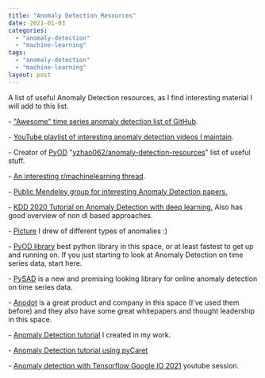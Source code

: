 ```yaml
---
title: "Anomaly Detection Resources"
date: 2021-01-03
categories: 
  - "anomaly-detection"
  - "machine-learning"
tags: 
  - "anomaly-detection"
  - "machine-learning"
layout: post
---
```


A list of useful Anomaly Detection resources, as I find interesting material I will add to this list.

\- ["Awesome" time series anomaly detection list of GitHub](https://github.com/rob-med/awesome-TS-anomaly-detection).

\- [YouTube playlist of interesting anomaly detection videos I maintain](https://youtube.com/playlist?list=PL6Zhl9mK2r0KxA6rB87oi4kWzoqGd5vp0).

\- Creator of [PyOD](https://pyod.readthedocs.io/en/latest/#) "[yzhao062/anomaly-detection-resources](https://github.com/yzhao062/anomaly-detection-resources)" list of useful stuff.

\- [An interesting r/machinelearning thread](https://www.reddit.com/r/MachineLearning/comments/ko2ij5/p_looking_for_resources_on_anomaly_detection/).

\- [Public Mendeley group for interesting Anomaly Detection papers.](https://www.mendeley.com/community/interesting-anomaly-detection-papers/)

\- [KDD 2020 Tutorial on Anomaly Detection with deep learning.](https://youtu.be/Fn0qDbKL3UI) Also has good overview of non dl based approaches.

\- [Picture](https://andrewm4894.com/2020/10/19/different-types-of-time-series-anomalies/) I drew of different types of anomalies :)

\- [PyOD library](https://pyod.readthedocs.io/en/latest/) best python library in this space, or at least fastest to get up and running on. If you just starting to look at Anomaly Detection on time series data, start here.

\- [PySAD](https://pysad.readthedocs.io/en/latest/) is a new and promising looking library for online anomaly detection on time series data.

\- [Anodot](https://www.anodot.com/resources/) is a great product and company in this space (I've used them before) and they also have some great whitepapers and thought leadership in this space.

\- [Anomaly Detection tutorial](https://github.com/netdata/community/blob/main/netdata-agent-api/netdata-pandas/anomalies_collector_deepdive.ipynb) I created in my work.

\- [Anomaly Detection tutorial using pyCaret](https://towardsdatascience.com/time-series-anomaly-detection-with-pycaret-706a6e2b2427)

\- [Anomaly detection with Tensorflow Google IO 2021](https://www.youtube.com/watch?v=2K3ScZp1dXQ) youtube session.

